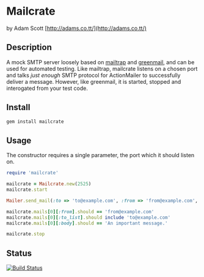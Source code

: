 # Mailcrate

by Adam Scott [http://adams.co.tt/](http://adams.co.tt/)

## Description

A mock SMTP server loosely based on [mailtrap](http://rubymatt.rubyforge.org/mailtrap/) and [greenmail](http://www.icegreen.com/greenmail/), and can be used for automated testing. Like mailtrap, mailcrate listens on a chosen port and talks _just enough_ SMTP protocol for ActionMailer to successfully deliver a message. However, like greenmail, it is started, stopped and interogated from your test code.

## Install

```Bash
gem install mailcrate
```

## Usage

The constructor requires a single parameter, the port which it should listen on. 

```Ruby
require 'mailcrate'

mailcrate = Mailcrate.new(2525)
mailcrate.start

Mailer.send_mail(:to => 'to@example.com', :from => 'from@example.com', :body => 'An important message.')

mailcrate.mails[0][:from].should == 'from@example.com'
mailcrate.mails[0][:to_list].should include 'to@example.com'
mailcrate.mails[0][:body].should == 'An important message.'

mailcrate.stop
```

## Status

[![Build Status](https://snap-ci.com/adscott/mailcrate/branch/master/build_image)](https://snap-ci.com/adscott/mailcrate/branch/master)
